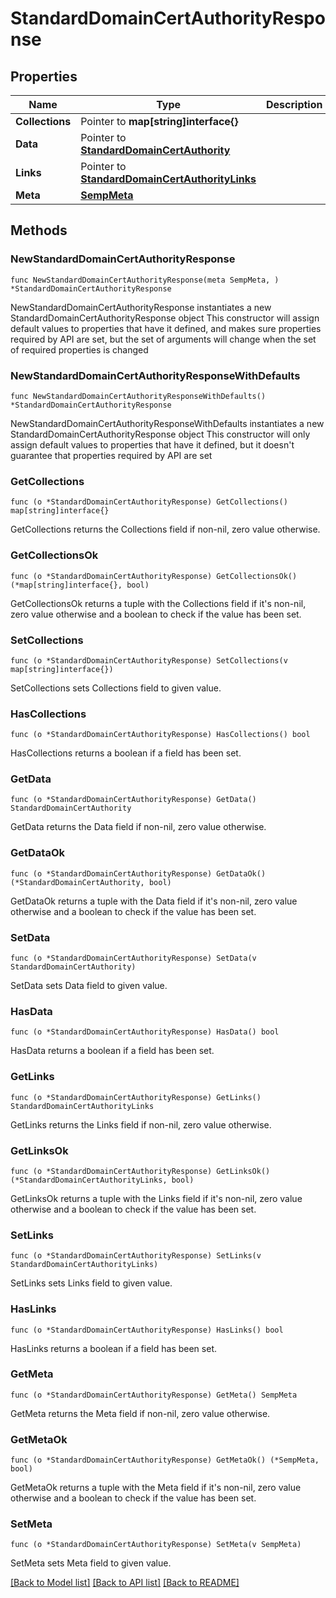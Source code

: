 # StandardDomainCertAuthorityResponse

## Properties

Name | Type | Description | Notes
------------ | ------------- | ------------- | -------------
**Collections** | Pointer to **map[string]interface{}** |  | [optional] 
**Data** | Pointer to [**StandardDomainCertAuthority**](StandardDomainCertAuthority.md) |  | [optional] 
**Links** | Pointer to [**StandardDomainCertAuthorityLinks**](StandardDomainCertAuthorityLinks.md) |  | [optional] 
**Meta** | [**SempMeta**](SempMeta.md) |  | 

## Methods

### NewStandardDomainCertAuthorityResponse

`func NewStandardDomainCertAuthorityResponse(meta SempMeta, ) *StandardDomainCertAuthorityResponse`

NewStandardDomainCertAuthorityResponse instantiates a new StandardDomainCertAuthorityResponse object
This constructor will assign default values to properties that have it defined,
and makes sure properties required by API are set, but the set of arguments
will change when the set of required properties is changed

### NewStandardDomainCertAuthorityResponseWithDefaults

`func NewStandardDomainCertAuthorityResponseWithDefaults() *StandardDomainCertAuthorityResponse`

NewStandardDomainCertAuthorityResponseWithDefaults instantiates a new StandardDomainCertAuthorityResponse object
This constructor will only assign default values to properties that have it defined,
but it doesn't guarantee that properties required by API are set

### GetCollections

`func (o *StandardDomainCertAuthorityResponse) GetCollections() map[string]interface{}`

GetCollections returns the Collections field if non-nil, zero value otherwise.

### GetCollectionsOk

`func (o *StandardDomainCertAuthorityResponse) GetCollectionsOk() (*map[string]interface{}, bool)`

GetCollectionsOk returns a tuple with the Collections field if it's non-nil, zero value otherwise
and a boolean to check if the value has been set.

### SetCollections

`func (o *StandardDomainCertAuthorityResponse) SetCollections(v map[string]interface{})`

SetCollections sets Collections field to given value.

### HasCollections

`func (o *StandardDomainCertAuthorityResponse) HasCollections() bool`

HasCollections returns a boolean if a field has been set.

### GetData

`func (o *StandardDomainCertAuthorityResponse) GetData() StandardDomainCertAuthority`

GetData returns the Data field if non-nil, zero value otherwise.

### GetDataOk

`func (o *StandardDomainCertAuthorityResponse) GetDataOk() (*StandardDomainCertAuthority, bool)`

GetDataOk returns a tuple with the Data field if it's non-nil, zero value otherwise
and a boolean to check if the value has been set.

### SetData

`func (o *StandardDomainCertAuthorityResponse) SetData(v StandardDomainCertAuthority)`

SetData sets Data field to given value.

### HasData

`func (o *StandardDomainCertAuthorityResponse) HasData() bool`

HasData returns a boolean if a field has been set.

### GetLinks

`func (o *StandardDomainCertAuthorityResponse) GetLinks() StandardDomainCertAuthorityLinks`

GetLinks returns the Links field if non-nil, zero value otherwise.

### GetLinksOk

`func (o *StandardDomainCertAuthorityResponse) GetLinksOk() (*StandardDomainCertAuthorityLinks, bool)`

GetLinksOk returns a tuple with the Links field if it's non-nil, zero value otherwise
and a boolean to check if the value has been set.

### SetLinks

`func (o *StandardDomainCertAuthorityResponse) SetLinks(v StandardDomainCertAuthorityLinks)`

SetLinks sets Links field to given value.

### HasLinks

`func (o *StandardDomainCertAuthorityResponse) HasLinks() bool`

HasLinks returns a boolean if a field has been set.

### GetMeta

`func (o *StandardDomainCertAuthorityResponse) GetMeta() SempMeta`

GetMeta returns the Meta field if non-nil, zero value otherwise.

### GetMetaOk

`func (o *StandardDomainCertAuthorityResponse) GetMetaOk() (*SempMeta, bool)`

GetMetaOk returns a tuple with the Meta field if it's non-nil, zero value otherwise
and a boolean to check if the value has been set.

### SetMeta

`func (o *StandardDomainCertAuthorityResponse) SetMeta(v SempMeta)`

SetMeta sets Meta field to given value.



[[Back to Model list]](../README.md#documentation-for-models) [[Back to API list]](../README.md#documentation-for-api-endpoints) [[Back to README]](../README.md)


